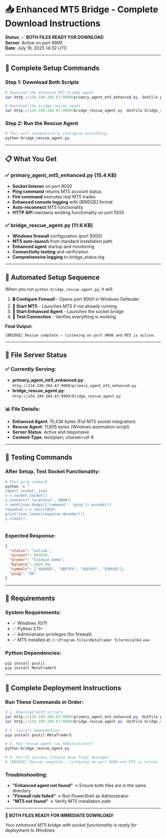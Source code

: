 # 📥 Enhanced MT5 Bridge - Complete Download Instructions

**Status**: ✅ **BOTH FILES READY FOR DOWNLOAD**  
**Server**: Active on port 9999  
**Date**: July 16, 2025 14:32 UTC

---

## 🚀 **Complete Setup Commands**

### **Step 1: Download Both Scripts**
```powershell
# Download the enhanced MT5 bridge agent
iwr http://134.199.204.67:9999/primary_agent_mt5_enhanced.py -OutFile primary_agent_mt5_enhanced.py

# Download the bridge rescue agent
iwr http://134.199.204.67:9999/bridge_rescue_agent.py -OutFile bridge_rescue_agent.py
```

### **Step 2: Run the Rescue Agent**
```powershell
# This will automatically configure everything
python bridge_rescue_agent.py
```

---

## 📋 **What You Get**

### **✅ primary_agent_mt5_enhanced.py** (15.4 KB)
- **Socket listener** on port 9000
- **Ping command** returns MT5 account status
- **Fire command** executes real MT5 trades
- **Enhanced console logging** with [BRIDGE] format
- **Auto-reconnect** MT5 functionality
- **HTTP API** maintains existing functionality on port 5555

### **✅ bridge_rescue_agent.py** (11.6 KB)
- **Windows firewall** configuration (port 9000)
- **MT5 auto-launch** from standard installation path
- **Enhanced agent** startup and monitoring
- **Connectivity testing** and verification
- **Comprehensive logging** to bridge_status.log

---

## 🔧 **Automated Setup Sequence**

When you run `python bridge_rescue_agent.py`, it will:

1. **🔒 Configure Firewall** - Opens port 9000 in Windows Defender
2. **🎯 Start MT5** - Launches MT5 if not already running
3. **🚀 Start Enhanced Agent** - Launches the socket bridge
4. **🧪 Test Connection** - Verifies everything is working

**Final Output:**
```
[BRIDGE] Rescue complete — listening on port 9000 and MT5 is active.
```

---

## 🎯 **File Server Status**

### **✅ Currently Serving:**
- **primary_agent_mt5_enhanced.py**: `http://134.199.204.67:9999/primary_agent_mt5_enhanced.py`
- **bridge_rescue_agent.py**: `http://134.199.204.67:9999/bridge_rescue_agent.py`

### **📊 File Details:**
- **Enhanced Agent**: 15,436 bytes (Full MT5 socket integration)
- **Rescue Agent**: 11,605 bytes (Windows automation script)
- **Server Status**: Active and responsive
- **Content-Type**: text/plain; charset=utf-8

---

## 🧪 **Testing Commands**

### **After Setup, Test Socket Functionality:**
```powershell
# Test ping command
python -c "
import socket, json
s = socket.socket()
s.connect(('localhost', 9000))
s.send(json.dumps({'command': 'ping'}).encode())
response = s.recv(1024)
print(json.loads(response.decode()))
s.close()
"
```

### **Expected Response:**
```json
{
  "status": "online",
  "account": 843859,
  "broker": "Coinexx-Demo",
  "balance": 1023.50,
  "symbols": ["XAUUSD", "GBPJPY", "USDJPY", "EURUSD"],
  "ping": "OK"
}
```

---

## 🚨 **Requirements**

### **System Requirements:**
- ✅ Windows 10/11
- ✅ Python 3.11+
- ✅ Administrator privileges (for firewall)
- ✅ MT5 installed at: `C:\Program Files\MetaTrader 5\terminal64.exe`

### **Python Dependencies:**
```powershell
pip install psutil
pip install MetaTrader5
```

---

## 🎯 **Complete Deployment Instructions**

### **Run These Commands in Order:**
```powershell
# 1. Download both scripts
iwr http://134.199.204.67:9999/primary_agent_mt5_enhanced.py -OutFile primary_agent_mt5_enhanced.py
iwr http://134.199.204.67:9999/bridge_rescue_agent.py -OutFile bridge_rescue_agent.py

# 2. Install dependencies
pip install psutil MetaTrader5

# 3. Run rescue agent (as Administrator)
python bridge_rescue_agent.py

# 4. Verify success (should show final message)
# [BRIDGE] Rescue complete — listening on port 9000 and MT5 is active.
```

### **Troubleshooting:**
- **"Enhanced agent not found"** → Ensure both files are in the same directory
- **"Firewall rule failed"** → Run PowerShell as Administrator
- **"MT5 not found"** → Verify MT5 installation path

---

**🎉 BOTH FILES READY FOR IMMEDIATE DOWNLOAD!**

*Your enhanced MT5 bridge with socket functionality is ready for deployment to Windows.*